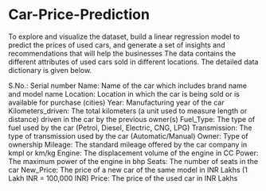 # Car-Price-Prediction
To explore and visualize the dataset, build a linear regression model to predict the prices of used cars, and generate a set of insights and recommendations that will help the businesses
The data contains the different attributes of used cars sold in different locations. The detailed data dictionary is given below.

S.No.: Serial number
Name: Name of the car which includes brand name and model name
Location: Location in which the car is being sold or is available for purchase (cities)
Year: Manufacturing year of the car
Kilometers_driven: The total kilometers (a unit used to measure length or distance) driven in the car by the previous owner(s)
Fuel_Type: The type of fuel used by the car (Petrol, Diesel, Electric, CNG, LPG)
Transmission: The type of transmission used by the car (Automatic/Manual)
Owner: Type of ownership
Mileage: The standard mileage offered by the car company in kmpl or km/kg
Engine: The displacement volume of the engine in CC
Power: The maximum power of the engine in bhp
Seats: The number of seats in the car
New_Price: The price of a new car of the same model in INR Lakhs (1 Lakh INR = 100,000 INR)
Price: The price of the used car in INR Lakhs
